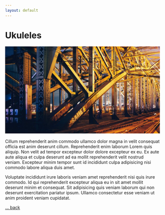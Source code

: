 ```yaml
---
layout: default
---
```


# Ukuleles

![](/img/1200/16x9/01.jpg)

Cillum reprehenderit anim commodo ullamco dolor magna in velit consequat officia est anim deserunt cillum. Reprehenderit enim laborum Lorem quis aliquip. Non velit ad tempor excepteur dolor dolore excepteur ex eu. Ex aute aute aliqua et culpa deserunt ad ea mollit reprehenderit velit nostrud veniam. Excepteur minim tempor sunt id incididunt culpa adipisicing nisi commodo labore aliqua duis amet.

Voluptate incididunt irure laboris veniam amet reprehenderit nisi quis irure commodo. Id qui reprehenderit excepteur aliqua eu in sit amet mollit deserunt minim et consequat. Sit adipisicing quis veniam laborum qui non deserunt exercitation pariatur ipsum. Ullamco consectetur esse veniam ut anim proident veniam cupidatat.

[... back](/)
